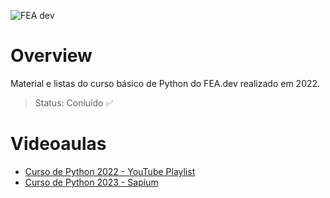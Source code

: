 ![FEA dev](https://github.com/mariaraquelbarbosa/curso-python/assets/122839919/e7d89d60-35e7-4996-baf1-fc511ba400ab)

# Overview
Material e listas do curso básico de Python do FEA.dev realizado em 2022.

> Status: Conluído ✅

# Videoaulas
* [Curso de Python 2022 - YouTube Playlist](https://www.youtube.com/watch?v=SSo_ksWPsBQ&list=PLiJqHBsOKi2cnuiboIPL68Cr2x3CGqnXL&pp=gAQBiAQB)
* [Curso de Python 2023 - Sapium](https://app.sapium.com.br/course/10359-fea-dev-usp-python-do-basico-ao-intermediario/about)

